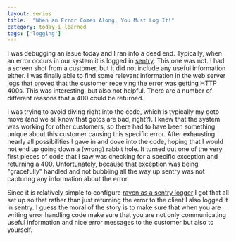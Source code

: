 ```yaml
---
layout: series
title:  "When an Error Comes Along, You Must Log It!"
category: today-i-learned
tags: ['logging']
---
```


I was debugging an issue today and I ran into a dead end. Typically, when an error occurs in our system it is logged in [sentry][sentry]. This one was not. I had a screen shot from a customer, but it did not include any useful information either. I was finally able to find some relevant information in the web server logs that proved that the customer receiving the error was getting HTTP 400s. This was interesting, but also not helpful. There are a number of different reasons that a 400 could be returned.

I was trying to avoid diving right into the code, which is typically my goto move (and we all know that gotos are bad, right?). I knew that the system was working for other customers, so there had to have been something unique about this customer causing this specific error. After exhausting nearly all possibilities I gave in and dove into the code, hoping that I would not end up going down a (wrong) rabbit hole. It turned out one of the very first pieces of code that I saw was checking for a specific exception and returning a 400. Unfortunately, because that exception was being "gracefully" handled and not bubbling all the way up sentry was not capturing any information about the error.

Since it is relatively simple to configure [raven as a sentry logger][raven] I got that all set up so that rather than just returning the error to the client I also logged it in sentry. I guess the moral of the story is to make sure that when you are writing error handling code make sure that you are not only communicating useful information and nice error messages to the customer but also to yourself.

[sentry]: https://getsentry.com/welcome/
[raven]: http://raven.readthedocs.org/en/latest/config/logging.html
